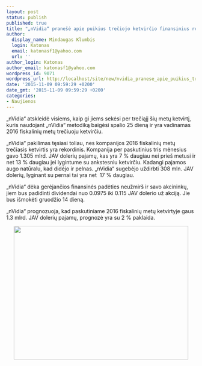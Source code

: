 ```yaml
---
layout: post
status: publish
published: true
title: "„nVidia“ pranešė apie puikius trečiojo ketvirčio finansinius rezultatus"
author:
  display_name: Mindaugas Klumbis
  login: Katonas
  email: katonasf1@yahoo.com
  url: ''
author_login: Katonas
author_email: katonasf1@yahoo.com
wordpress_id: 9071
wordpress_url: http://localhost/site/new/nvidia_pranese_apie_puikius_treciojo_ketvircio_finansinius_rezultatus_/
date: '2015-11-09 09:59:29 +0200'
date_gmt: '2015-11-09 09:59:29 +0200'
categories:
- Naujienos
---
```

<p>
	&bdquo;nVidia&ldquo; atskleidė visiems, kaip gi jiems sekėsi per trečiąjį &scaron;ių metų ketvirtį, kuris naudojant &bdquo;nVidia&ldquo; metodiką baigėsi spalio 25 dieną ir yra vadinamas 2016 fiskalinių metų trečiuoju ketvirčiu.</p>
<p>
	&bdquo;nVidia&ldquo; pakilimas tęsiasi toliau, nes kompanijos 2016 fiskalinių metų trečiasis ketvirtis yra rekordinis. Kompanija per paskutinius tris mėnesius gavo 1.305 mlrd. JAV dolerių pajamų, kas yra 7 % daugiau nei prie&scaron; metusi ir net 13 % daugiau jei lygintume su ankstesniu ketvirčiu. Kadangi pajamos augo natūralu, kad didėjo ir pelnas. &bdquo;nVidia&ldquo; sugebėjo uždirbti 308 mln. JAV dolerių, lyginant su pernai tai yra net &nbsp;17 % daugiau.</p>
<p>
	&bdquo;nVidia&ldquo; dėka gerėjančios finansinės padėties neužmir&scaron; ir savo akcininkų, jiem bus padidinti dividendai nuo 0.0975 iki 0.115 JAV dolerio už akciją. Jie bus i&scaron;mokėti gruodžio 14 dieną.</p>
<p>
	&bdquo;nVidia&ldquo; prognozuoja, kad paskutiniame 2016 fiskalinių metų ketvirtyje gaus 1.3 mlrd. JAV dolerių pajamų, prognozė yra su 2 % paklaida.</p>
<p style="text-align: center;">
	<a href="http://technews.lt/userfiles/143a(2).jpg"><img alt="" src="http://technews.lt/userfiles/143a(2).jpg" style="width: 464px; height: 355px;" /></a></p>
